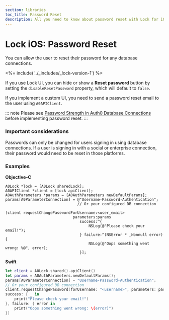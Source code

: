 ```yaml
---
section: libraries
toc_title: Password Reset
description: All you need to know about password reset with Lock for iOS.
---
```


# Lock iOS: Password Reset

You can allow the user to reset their password for any database connections.

<%= include('../_includes/_lock-version-1') %>

If you use Lock UI, you can hide or show a **Reset password** button by setting the `disableResetPassword` property, which will default to `false`.

If you implement a custom UI, you need to send a password reset email to the user using `A0APIClient`.

::: note
Please see [Password Strength in Auth0 Database Connections](/connections/database/password-strength) before implementing password reset.
:::

### Important considerations

Passwords can only be changed for users signing in using database connections. If a user is signing in with a social or enterprise connection, their password would need to be reset in those platforms.

### Examples

**Objective-C**

```objc
A0Lock *lock = [A0Lock sharedLock];
A0APIClient *client = [lock apiClient];
A0AuthParameters *params = [A0AuthParameters newDefaultParams];
params[A0ParameterConnection] = @"Username-Password-Authentication";
                                // Or your configured DB connection

[client requestChangePasswordForUsername:<user_email>
                              parameters:params
                                 success:^{
                                     NSLog(@"Please check your email!");
                                 } failure:^(NSError * _Nonnull error) {
                                     NSLog(@"Oops something went wrong: %@", error);
                                 }];
```

**Swift**

```swift
let client = A0Lock.shared().apiClient()
let params = A0AuthParameters.newDefaultParams();
params[A0ParameterConnection] = "Username-Password-Authentication";
// Or your configured DB connection
client.requestChangePassword(forUsername: "<username>", parameters: params,
success: { _ in
    print("Please check your email!")
}, failure: { error in
    print("Oops something went wrong: \(error)")
})
```
